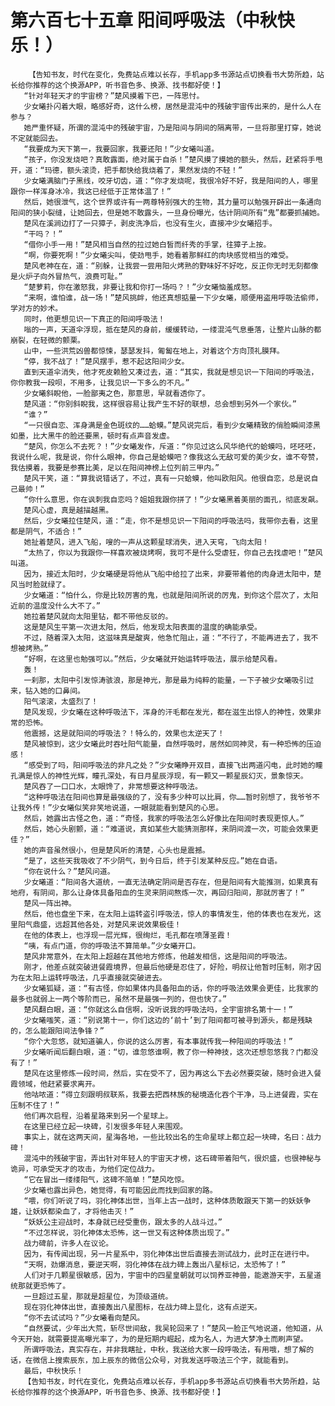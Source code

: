 # 第六百七十五章 阳间呼吸法（中秋快乐！）
        【告知书友，时代在变化，免费站点难以长存，手机app多书源站点切换看书大势所趋，站长给你推荐的这个换源APP，听书音色多、换源、找书都好使！】
       “针对年轻天才的宇宙榜？”楚风摸着下巴，一阵思忖。
       少女曦扑闪着大眼，略感好奇，这什么榜，居然是混沌中的残破宇宙传出来的，是什么人在参与？
       她严重怀疑，所谓的混沌中的残破宇宙，乃是阳间与阴间的隔离带，一旦将那里打穿，她说不定就能回去。
       “我要成为天下第一，我要回家，我要还阳！”少女曦叫道。
       “孩子，你没发烧吧？真敢露面，绝对属于自杀！”楚风摸了摸她的额头，然后，赶紧将手甩开，道：“玛德，额头滚烫，把手都快给我烧着了，果然发烧的不轻！”
       少女曦满脑门子黑线，咬牙切齿，道：“你才发烧呢，我很冷好不好，我是阳间的人，哪里跟你一样浑身冰冷，我这已经低于正常体温了！”
       然后，她很泄气，这个世界或许有一两尊特别强大的生物，其力量可以勉强开辟出一条通向阳间的狭小裂缝，让她回去，但是她不敢露头，一旦身份曝光，估计阴间所有“鬼”都要抓捕她。
       楚风在溪涧边打了一只獐子，剥皮洗净后，也没有生火，直接冲少女曦招手。
       “干吗？！”
       “借你小手一用！”楚风相当自然的拉过她白皙而纤秀的手掌，往獐子上按。
       “啊，你要死啊！”少女曦尖叫，使劲甩手，她看着那鲜红的肉块感觉相当的难受。
       楚风老神在在，道：“别躲，让我尝一尝用阳火烤熟的野味好不好吃，反正你无时无刻都像是火炉子向外冒热气，浪费可耻。”
       “楚萝莉，你在激怒我，非要让我和你打一场吗？！”少女曦恼羞成怒。
       “来啊，谁怕谁，战一场！”楚风挑衅，他还真想掂量一下少女曦，顺便用盗用呼吸法偷师，学对方的妙术。
       同时，他更想见识一下真正的阳间呼吸法！
       嗡的一声，天道伞浮现，抵在楚风的身前，缓缓转动，一缕混沌气息垂落，让整片山脉的都崩裂，在轻微的颤栗。
       山中，一些洪荒凶兽都惊悚，瑟瑟发抖，匍匐在地上，对着这个方向顶礼膜拜。
       “停，我不战了！”楚风摆手，惹不起这阳间少女。
       直到天道伞消失，他才死皮赖脸又凑过去，道：“其实，我就是想见识一下阳间的呼吸法，你你教我一段呗，不用多，让我见识一下多么的不凡。”
       少女曦斜睨他，一脸鄙夷之色，那意思，早就看透你了。
       楚风道：“你别斜睨我，这样很容易让我产生不好的联想，总会想到另外一个家伙。”
       “谁？”
       “一只很自恋、浑身满是金色斑纹的……蛤蟆。”楚风说完后，看到少女曦精致的俏脸瞬间漆黑如墨，比大黑牛的脸还要黑，顿时有点声音发虚。
       “楚风，你怎么不去死？！”少女曦发作，斥道：“你见过这么风华绝代的蛤蟆吗，呸呸呸，我说什么呢，我是说，你什么眼神，你自己是蛤蟆吧？像我这么无敌可爱的美少女，谁不夸赞，我估摸着，我要是参赛比美，足以在阳间神榜上位列前三甲内。”
       楚风干笑，道：“算我说错话了，不过，真有一只蛤蟆，他叫欧阳风。他很自恋，总是说自己最帅！”
       “你什么意思，你在讽刺我自恋吗？姐姐我跟你拼了！”少女曦黑着美丽的面孔，彻底发飙。
       楚风心虚，真是越描越黑。
       然后，少女曦拉住楚风，道：“走，你不是想见识一下阳间的呼吸法吗，我带你去看，这里都是阴气，不适合！”
       她扯着楚风，进入飞船，嗖的一声从这颗星球消失，进入天穹，飞向太阳！
       “太热了，你以为我跟你一样喜欢被烧烤啊，我可不是什么受虐狂，你自己去找虐吧！”楚风叫道。
       因为，接近太阳时，少女曦硬是将他从飞船中给拉了出来，非要带着他的肉身进太阳中，楚风当时脸就绿了。
       少女曦道：“怕什么，你是比较厉害的鬼，也就是阳间所说的厉鬼，到你这个层次了，太阳近前的温度没什么大不了。”
       她拉着楚风就向太阳里钻，都不带他反驳的。
       这是楚风生平第一次进太阳，然后，他发现太阳表面的温度的确能承受。
       不过，随着深入太阳，这滋味真是酸爽，他急忙阻止，道：“不行了，不能再进去了，我不想被烤熟。”
       “好啊，在这里也勉强可以。”然后，少女曦就开始运转呼吸法，展示给楚风看。
       轰！
       一刹那，太阳中引发惊涛骇浪，那是神光，那是最为纯粹的能量，一下子被少女曦吸引过来，钻入她的口鼻间。
       阳气滚滚，太盛烈了！
       楚风发现，少女曦在这种呼吸法下，浑身的汗毛都在发光，都在滋生出惊人的神性，效果非常的恐怖。
       他震撼，这是就阳间的呼吸法？！特么的，效果也太逆天了！
       楚风被惊到，这少女曦此时吞吐阳气能量，自然呼吸时，居然如同神灵，有一种恐怖的压迫感！
       “感受到了吗，阳间呼吸法的非凡之处？”少女曦睁开双目，直接飞出两道闪电，此时她的瞳孔满是惊人的神性光辉，瞳孔深处，有日月星辰浮现，有一颗又一颗星辰幻灭，景象惊天。
       楚风吞了一口口水，太眼馋了，非常想要这种呼吸法。
       “这种呼吸法在阳间也算是最强级的了，没有多少种可以比肩，你……暂时别想了，我爷爷不让我外传！”少女曦似笑非笑地说道，一眼就能看到楚风的心思。
       然后，她露出古怪之色，道：“奇怪，我家的呼吸法怎么好像比在阳间时表现更惊人。”
       然后，她心头剧颤，道：“难道说，真如某些大能猜测那样，来阴间渡一次，可能会效果更佳？”
       她的声音虽然很小，但是楚风听的清楚，心头也是震撼。
       “是了，这些天我吸收了不少阴气，到今日后，终于引发某种反应。”她在自语。
       “你在说什么？”楚风问道。
       少女曦道：“阳间各大道统，一直无法确定阴间是否存在，但是阳间有大能推测，如果真有地府，有阴间，那么让身体具备阳血的生灵来阴间熬炼一次，再回归阳间，那就厉害了！”
       楚风一阵出神。
       然后，他也盘坐下来，在太阳上运转盗引呼吸法，惊人的事情发生，他的体表也在发光，这里阳气鼎盛，远超其他各处，对楚风来说效果极佳！
       在他的体表上，也浮现一层光辉，很绚烂，毛孔都在喷薄圣霞！
       “咦，有点门道，你的呼吸法不算简单。”少女曦开口。
       楚风非常意外，在太阳上超越在其他地方修炼，他越发相信，这是阳间的呼吸法。
       刚才，他差点就突破进餐霞境界，但最后他硬是忍住了，好险，明叔让他暂时压制，刚才因为在太阳上运转呼吸法，几乎直接就突破进去。
       少女曦狐疑，道：“有古怪，你如果体内具备阳血的话，你的呼吸法效果会更佳，比我家的最多也就弱上一两个等阶而已，虽然不是最强一列的，但也快了。”
       楚风翻白眼，道：“你就这么自信啊，没听说我的呼吸法吗，全宇宙排名第十一！”
       少女曦嗤笑，道：“别说第十一，你们这边的‘前十’到了阳间都可被寻到源头，都是残缺的，怎么能跟阳间法争锋？”
       “你个大忽悠，就知道骗人，你说的这么厉害，有本事就传我一种阳间的呼吸法！”
       少女曦听闻后翻白眼，道：“切，谁忽悠谁啊，教了你一种神技，这次还想忽悠我？门都没有了！”
       楚风在这里修炼一段时间，然后，实在受不了，因为再这么下去必然要突破，随时会进入餐霞领域，他赶紧要求离开。
       他咕哝道：“得立刻跟明叔联系，我要去把西林族的秘境造化吞个干净，马上进餐霞，实在压制不住了！”
       他们再次启程，沿着星路来到另一个星球上。
       在这里已经立起一块碑，引发很多年轻人来围观。
       事实上，就在这两天间，星海各地，一些比较出名的生命星球上都立起一块碑，名曰：战力碑！
       混沌中的残破宇宙，弄出针对年轻人的宇宙天才榜，这石碑带着阳气，很炽盛，也很神秘与诡异，可承受天才的攻击，为他们定位战力。
       “它在冒出一缕缕阳气，这碑不简单！”楚风吃惊。
       少女曦也露出异色，她觉得，有可能因此而找到回家的路。
       “喂，你们听说了吗，羽化神体出世，当年上古一战时，这种体质敢跟天下第一的妖妖争雄，让妖妖都染血了，才将他击灭！”
       “妖妖公主迎战时，本身就已经受重伤，跟太多的人战斗过。”
       “不过怎样说，羽化神体太恐怖，这一世又有这种体质出现了。”
       战力碑前，许多人在议论。
       因为，有传闻出现，另一片星系中，羽化神体出世后直接去测试战力，此时正在进行中。
       “天啊，劲爆消息，要逆天啊，羽化神体在战力碑上轰出八星标记，太恐怖了！”
       人们对于几颗星很敏感，因为，宇宙中的四星皇朝就可以饲养亚神兽，能遨游天宇，五星道统那就更恐怖了。
       一旦超过五星，那就是超星位，为顶级道统。
       现在羽化神体出世，直接轰出八星图标，在战力碑上显化，这有点逆天。
       “你不去试试吗？”少女曦看向楚风。
       “自然要试，少年出大荒，斩尽世间敌，我吴轮回来了！”楚风一脸正气地说道，他知道，从今天开始，就需要提高曝光率了，为的是短期内崛起，成为名人，为进大梦净土而刷声望。
       所谓呼吸法，真实存在，并非我瞎扯，中秋，我送给大家一段呼吸法，有用哦，想了解的话，在微信上搜索辰东，加上辰东的微信公众号，对我发送呼吸法三个字，就能看到。
       最后，中秋快乐！
       【告知书友，时代在变化，免费站点难以长存，手机app多书源站点切换看书大势所趋，站长给你推荐的这个换源APP，听书音色多、换源、找书都好使！】